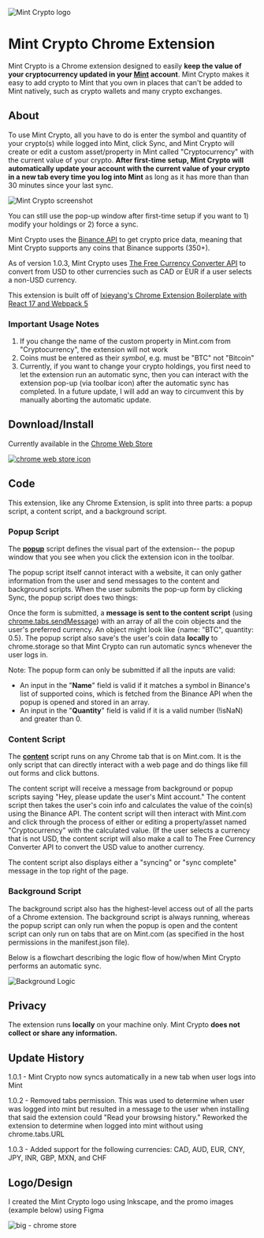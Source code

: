 ![Mint Crypto logo](https://user-images.githubusercontent.com/52224377/111899772-84572680-89fc-11eb-9bac-35fbccf564a9.png)

# Mint Crypto Chrome Extension

Mint Crypto is a Chrome extension designed to easily **keep the value of your cryptocurrency updated in your [Mint](https://mint.intuit.com/) account**. Mint Crypto makes it easy to add crypto to Mint that you own in places that can't be added to Mint natively, such as crypto wallets and many crypto exchanges.

## About

To use Mint Crypto, all you have to do is enter the symbol and quantity of your crypto(s) while logged into Mint, click Sync, and Mint Crypto will create or edit a custom asset/property in Mint called "Cryptocurrency" with the current value of your crypto. **After first-time setup, Mint Crypto will automatically update your account with the current value of your crypto in a new tab every time you log into Mint** as long as it has more than than 30 minutes since your last sync.

![Mint Crypto screenshot](https://user-images.githubusercontent.com/52224377/118342431-f756b800-b4e8-11eb-8bdb-fac517d65d62.PNG)

You can still use the pop-up window after first-time setup if you want to 1) modify your holdings or 2) force a sync.

Mint Crypto uses the [Binance API](https://github.com/binance/binance-spot-api-docs) to get crypto price data, meaning that Mint Crypto supports any coins that Binance supports (350+).

As of version 1.0.3, Mint Crypto uses [The Free Currency Converter API](https://free.currencyconverterapi.com/) to convert from USD to other currencies such as CAD or EUR if a user selects a non-USD currency.

This extension is built off of [lxieyang's Chrome Extension Boilerplate with React 17 and Webpack 5](https://github.com/lxieyang/chrome-extension-boilerplate-react)

### Important Usage Notes

1. If you change the name of the custom property in Mint.com from "Cryptocurrency", the extension will not work
2. Coins must be entered as their _symbol_, e.g. must be "BTC" not "Bitcoin"
3. Currently, if you want to change your crypto holdings, you first need to let the extension run an automatic sync, then you can interact with the extension pop-up (via toolbar icon) after the automatic sync has completed. In a future update, I will add an way to circumvent this by manually aborting the automatic update.

## Download/Install

Currently available in the [Chrome Web Store](https://chrome.google.com/webstore/detail/mint-cryptocurrency/dnbcgdhnmmicanggippnllpfjlidncba?hl=en&authuser=1)

[![chrome web store icon](https://user-images.githubusercontent.com/52224377/111899682-21658f80-89fc-11eb-9a54-bbbeb1412439.PNG)
](https://chrome.google.com/webstore/detail/mint-cryptocurrency/dnbcgdhnmmicanggippnllpfjlidncba?hl=en&authuser=1)

## Code

This extension, like any Chrome Extension, is split into three parts: a popup script, a content script, and a background script.

### Popup Script

The [**popup**](./src/pages/Popup/Popup.jsx) script defines the visual part of the extension-- the popup window that you see when you click the extension icon in the toolbar.

The popup script itself cannot interact with a website, it can only gather information from the user and send messages to the content and background scripts. When the user submits the pop-up form by clicking Sync, the popup script does two things:

Once the form is submitted, a **message is sent to the content script** (using [chrome.tabs.sendMessage](https://developer.chrome.com/docs/extensions/reference/tabs/#method-sendMessage)) with an array of all the coin objects and the user's preferred currency. An object might look like {name: "BTC", quantity: 0.5}. The popup script also save's the user's coin data **locally** to chrome.storage so that Mint Crypto can run automatic syncs whenever the user logs in.

Note: The popup form can only be submitted if all the inputs are valid:

- An input in the "**Name**" field is valid if it matches a symbol in Binance's list of supported coins, which is fetched from the Binance API when the popup is opened and stored in an array.
- An input in the "**Quantity**" field is valid if it is a valid number (!isNaN) and greater than 0.

### Content Script

The [**content**](./src/pages/Content/index.js) script runs on any Chrome tab that is on Mint.com. It is the only script that can directly interact with a web page and do things like fill out forms and click buttons.

The content script will receive a message from background or popup scripts saying "Hey, please update the user's Mint account." The content script then takes the user's coin info and calculates the value of the coin(s) using the Binance API. The content script will then interact with Mint.com and click through the process of either or editing a property/asset named "Cryptocurrency" with the calculated value. (If the user selects a currency that is not USD, the content script will also make a call to The Free Currency Converter API to convert the USD value to another currency.

The content script also displays either a "syncing" or "sync complete" message in the top right of the page.

### Background Script

The background script also has the highest-level access out of all the parts of a Chrome extension. The background script is always running, whereas the popup script can only run when the popup is open and the content script can only run on tabs that are on Mint.com (as specified in the host permissions in the manifest.json file).

Below is a flowchart describing the logic flow of how/when Mint Crypto performs an automatic sync.

![Background Logic](https://user-images.githubusercontent.com/52224377/111896678-51effe00-89e9-11eb-9ecd-98160c2271c6.png)

## Privacy

The extension runs **locally** on your machine only. Mint Crypto **does not collect or share any information.**

## Update History

1.0.1 - Mint Crypto now syncs automatically in a new tab when user logs into Mint

1.0.2 - Removed tabs permission. This was used to determine when user was logged into mint but resulted in a message to the user when installing that said the extension could "Read your browsing history." Reworked the extension to determine when logged into mint without using chrome.tabs.URL

1.0.3 - Added support for the following currencies: CAD, AUD, EUR, CNY, JPY, INR, GBP, MXN, and CHF

## Logo/Design

I created the Mint Crypto logo using Inkscape, and the promo images (example below) using Figma

![big - chrome store](https://user-images.githubusercontent.com/52224377/118342744-57019300-b4ea-11eb-891e-810f82e7d155.png)
